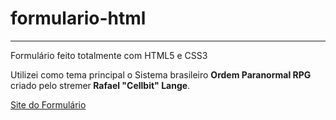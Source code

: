 # formulario-html
---
Formulário feito totalmente com HTML5 e CSS3

 <P>Utilizei como tema principal o Sistema brasileiro <strong>Ordem Paranormal RPG</strong> criado pelo stremer<strong> Rafael "Cellbit" Lange</strong>.</P>

<a href="https://guidorodrigues.github.io/formulario-html/formulario">Site do Formulário</a>
